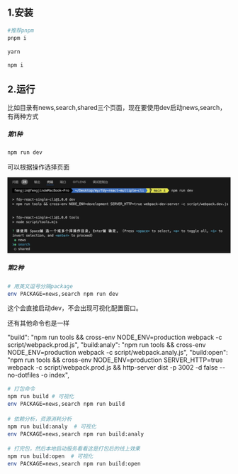 ## 1.安装

```bash
#推荐pnpm
pnpm i
```

```bash
yarn
```

```bash
npm i
```

## 2.运行

比如目录有news,search,shared三个页面，现在要使用dev启动news,search，有两种方式

##### 第1种

```bash
npm run dev
```

可以根据操作选择页面

![avatar](./markdown/tools-dev.jpg)

##### 第2种

```bash
# 用英文逗号分隔package
env PACKAGE=news,search npm run dev
```

这个会直接启动dev，不会出现可视化配置窗口。

还有其他命令也是一样

"build": "npm run tools && cross-env NODE_ENV=production webpack -c script/webpack.prod.js",
"build:analy": "npm run tools && cross-env NODE_ENV=production webpack -c script/webpack.analy.js",
"build:open": "npm run tools && cross-env NODE_ENV=production SERVER_HTTP=true webpack -c script/webpack.prod.js && http-server dist -p 3002 -d false --no-dotfiles -o index",

```bash
# 打包命令
npm run build # 可视化
env PACKAGE=news,search npm run build

# 依赖分析，资源消耗分析
npm run build:analy  # 可视化
env PACKAGE=news,search npm run build:analy

# 打完包，然后本地启动服务看看这是打包后的线上效果
npm run build:open  # 可视化
env PACKAGE=news,search npm run build:open
```
